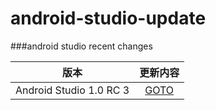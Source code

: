 android-studio-update
=====================

###android studio recent changes


| 版本 | 更新内容
|:------:|:----------:
| Android Studio 1.0 RC 3 | [GOTO](https://github.com/llitfkitfk/android-studio-update/blob/master/as-recent-rc3.md)
